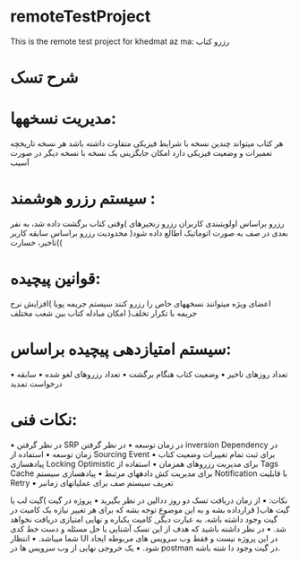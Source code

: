 # remoteTestProject
This is the remote test project for khedmat az ma:
رزرو کتاب

# شرح تسک
# مدیریت نسخهها:
هر کتاب میتواند چندین نسخه با شرایط فیزیکی متفاوت داشته باشد
هر نسخه تاریخچه تعمیرات و وضعیت فیزیکی دارد
امکان جایگزینی یک نسخه با نسخه دیگر در صورت آسیب
# سیستم رزرو هوشمند :
رزرو براساس اولویتبندی کاربران
رزرو زنجیرهای )وقتی کتاب برگشت داده شد، به نفر بعدی در صف به صورت اتوماتیک اطالع داده شود(
محدودیت رزرو براساس سابقه کاربر )تاخیر، خسارت(
# قوانین پیچیده:
اعضای ویژه میتوانند نسخههای خاص را رزرو کنند
سیستم جریمه پویا )افزایش نرخ جریمه با تکرار تخلف(
امکان مبادله کتاب بین شعب مختلف
# سیستم امتیازدهی پیچیده براساس:
▪ تعداد روزهای تاخیر
▪ وضعیت کتاب هنگام برگشت
▪ تعداد رزروهای لغو شده
▪ سابقه درخواست تمدید
# نکات فنی:
▪ در نظر گرفتن SRP در زمان توسعه
▪ در نظر گرفتن inversion Dependency در زمان توسعه
▪ استفاده از Sourcing Event برای ثبت تمام تغییرات وضعیت کتاب
▪ پیادهسازی Locking Optimistic برای مدیریت رزروهای همزمان
▪ استفاده از Tags Cache برای مدیریت کش دادههای مرتبط
▪ پیادهسازی سیستم Notification با قابلیت Retry
▪ تعریف سیستم صف برای عملیاتهای زمانبر

نکات:
▪ از زمان دریافت تسک دو روز ددالین در نظر بگیرید
▪ پروژه در گیت )گیت لب یا گیت هاب( قرارداده بشه و به این موضوع توجه بشه که برای هر تغییر نیازه یک کامیت در
گیت وجود داشته باشه. به عبارت دیگر, کامیت یکباره و نهایی امتیازی دریافت نخواهد شد.
▪ در نظر داشته باشید که هدف از این تسک آشنایی با حل مسئله و دست خط کدی شما میباشد.
▪ انتظار UI در این پروژه نیست و فقط وب سرویس های مربوطه ایجاد شود.
▪ یک خروجی نهایی از وب سرویس ها در postman در گیت وجود دا شته باشه.
